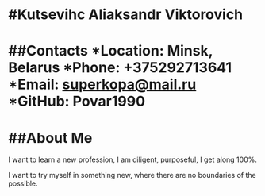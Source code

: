 #Kutsevihc Aliaksandr Viktorovich
====
##Contacts
*Location: Minsk, Belarus
*Phone: +375292713641
*Email: superkopa@mail.ru
*GitHub: Povar1990
=====
##About Me
====
I want to learn a new profession, I am diligent, purposeful, I get along 100%.

I want to try myself in something new, where there are no boundaries of the possible.